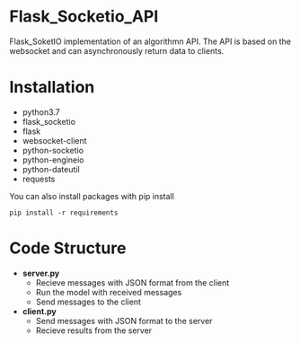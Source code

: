 # Flask_Socketio_API
Flask_SoketIO implementation of an algorithmn API. The API is based on the websocket and can asynchronously return data to clients.


# Installation
+ python3.7
+ flask_socketio
+ flask
+ websocket-client
+ python-socketio
+ python-engineio
+ python-dateutil
+ requests

You can also install packages with pip install
```pyhon
pip install -r requirements
```

# Code Structure
- **server.py**
  - Recieve messages with JSON format from the client
  - Run the model with received messages
  - Send messages to the client <br />
- **client.py**
  - Send messages with JSON format to the server
  - Recieve results from the server

